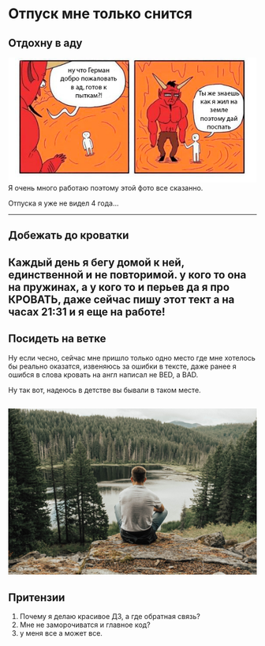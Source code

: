 # Отпуск мне только снится 

## Отдохну в аду 

![Alt text](Materials/1.jpg)
Я очень много работаю поэтому этой фото все сказанно.

Отпуска я уже не видел 4 года...

---

## Добежать до кроватки
Каждый день я бегу домой к ней, единственной и не повторимой.
у кого то она на пружинах, а у кого то и перьев да я про КРОВАТЬ,
даже сейчас пишу этот тект а на часах 21:31 и я еще на работе!
---

## Посидеть на ветке
Ну если чесно, сейчас мне пришло только одно место где мне хотелось бы реально оказатся,
извеняюсь за ошибки в тексте, даже ранее я ошибся в слова кровать на англ написал не BED, а BAD.

Ну так вот, надеюсь в детстве вы бывали в таком месте.

![Alt text](Materials/2.jpg)
---

## Притензии 
1. Почему я делаю красивое ДЗ, а где обратная связь?
2. Мне не заморочиватся и главное код?
3. у меня все а может все.
